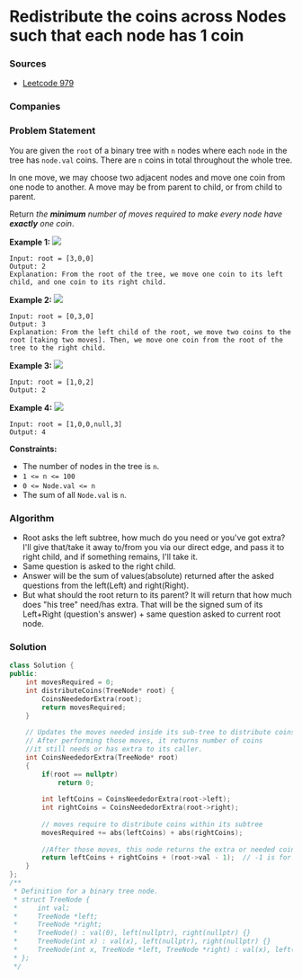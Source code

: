 # Redistribute the coins across Nodes such that each node has 1 coin

### Sources

* [Leetcode 979](https://leetcode.com/problems/distribute-coins-in-binary-tree/)

### Companies

### Problem Statement

You are given the `root` of a binary tree with `n` nodes where each `node` in the tree has `node.val` coins. There are `n` coins in total throughout the whole tree.

In one move, we may choose two adjacent nodes and move one coin from one node to another. A move may be from parent to child, or from child to parent.

Return _the **minimum** number of moves required to make every node have **exactly** one coin_.

**Example 1:** ![](https://assets.leetcode.com/uploads/2019/01/18/tree1.png)

```text
Input: root = [3,0,0]
Output: 2
Explanation: From the root of the tree, we move one coin to its left child, and one coin to its right child.
```

**Example 2:** ![](https://assets.leetcode.com/uploads/2019/01/18/tree2.png)

```text
Input: root = [0,3,0]
Output: 3
Explanation: From the left child of the root, we move two coins to the root [taking two moves]. Then, we move one coin from the root of the tree to the right child.
```

**Example 3:** ![](https://assets.leetcode.com/uploads/2019/01/18/tree3.png)

```text
Input: root = [1,0,2]
Output: 2
```

**Example 4:** ![](https://assets.leetcode.com/uploads/2019/01/18/tree4.png)

```text
Input: root = [1,0,0,null,3]
Output: 4
```

**Constraints:**

* The number of nodes in the tree is `n`.
* `1 <= n <= 100`
* `0 <= Node.val <= n`
* The sum of all `Node.val` is `n`.

### Algorithm

* Root asks the left subtree, how much do you need or you've got extra? I'll give that/take it away to/from you via our direct edge, and pass it to right child, and if something remains, I'll take it.
* Same question is asked to the right child.
* Answer will be the sum of values\(absolute\) returned after the asked questions from the left\(Left\) and right\(Right\).
* But what should the root return to its parent? It will return that how much does "his tree" need/has extra. That will be the signed sum of its Left+Right \(question's answer\) + same question asked to current root node.

### Solution

```cpp
class Solution {
public:
    int movesRequired = 0;
    int distributeCoins(TreeNode* root) {
        CoinsNeededorExtra(root);
        return movesRequired;
    }
    
    // Updates the moves needed inside its sub-tree to distribute coins
    // After performing those moves, it returns number of coins 
    //it still needs or has extra to its caller.
    int CoinsNeededorExtra(TreeNode* root)
    {
        if(root == nullptr)
            return 0;
        
        int leftCoins = CoinsNeededorExtra(root->left);
        int rightCoins = CoinsNeededorExtra(root->right);
        
        // moves require to distribute coins within its subtree
        movesRequired += abs(leftCoins) + abs(rightCoins);
        
        //After those moves, this node returns the extra or needed coins to its parent
        return leftCoins + rightCoins + (root->val - 1);  // -1 is for this node's coin
    }
};
/**
 * Definition for a binary tree node.
 * struct TreeNode {
 *     int val;
 *     TreeNode *left;
 *     TreeNode *right;
 *     TreeNode() : val(0), left(nullptr), right(nullptr) {}
 *     TreeNode(int x) : val(x), left(nullptr), right(nullptr) {}
 *     TreeNode(int x, TreeNode *left, TreeNode *right) : val(x), left(left), right(right) {}
 * };
 */
```

